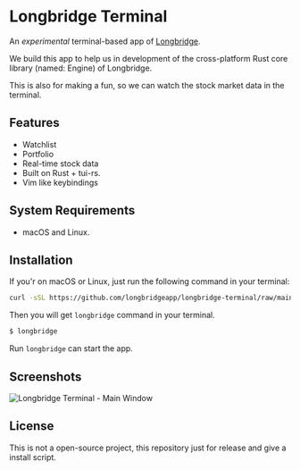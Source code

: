 # Longbridge Terminal

An _experimental_ terminal-based app of [Longbridge](https://longportapp.com).

We build this app to help us in development of the cross-platform Rust core library (named: Engine) of Longbridge.

This is also for making a fun, so we can watch the stock market data in the terminal.

## Features

- Watchlist
- Portfolio
- Real-time stock data
- Built on Rust + tui-rs.
- Vim like keybindings

## System Requirements

- macOS and Linux.

## Installation

If you'r on macOS or Linux, just run the following command in your terminal:

```bash
curl -sSL https://github.com/longbridgeapp/longbridge-terminal/raw/main/install | sh
```

Then you will get `longbridge` command in your terminal.

```bash
$ longbridge
```

Run `longbridge` can start the app.

## Screenshots

![Longbridge Terminal - Main Window](https://github.com/longbridgeapp/longbridge-terminal/assets/5518/1b840f87-e441-49dd-b52a-7c81f190429d)

## License

This is not a open-source project, this repository just for release and give a install script.
